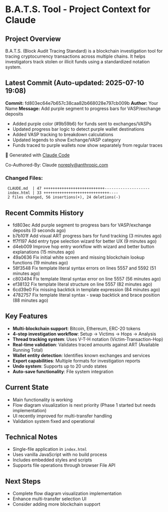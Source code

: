 # B.A.T.S. Tool - Project Context for Claude

## Project Overview
B.A.T.S. (Block Audit Tracing Standard) is a blockchain investigation tool for tracing cryptocurrency transactions across multiple chains. It helps investigators track stolen or illicit funds using a standardized notation system.

## Latest Commit (Auto-updated: 2025-07-10 19:08)

**Commit:** fd803ec64e7b657c38caa82b668028e797cb009b
**Author:** Your Name
**Message:** Add purple segment to progress bars for VASP/exchange deposits

- Added purple color (#9b59b6) for funds sent to exchanges/VASPs
- Updated progress bar logic to detect purple wallet destinations
- Added VASP tracking to breakdown calculations
- Updated legends to show Exchange/VASP category
- Funds traced to purple wallets now show separately from regular traces

🤖 Generated with [Claude Code](https://claude.ai/code)

Co-Authored-By: Claude <noreply@anthropic.com>

### Changed Files:
```
 CLAUDE.md  | 47 +++++++++++++++++++++++++++--------------------
 index.html | 33 +++++++++++++++++++++++++++++----
 2 files changed, 56 insertions(+), 24 deletions(-)
```

## Recent Commits History

- fd803ec Add purple segment to progress bars for VASP/exchange deposits (0 seconds ago)
- b7b101f Add visual ART progress bars for fund tracking (3 minutes ago)
- ff7f197 Add entry type selection wizard for better UX (9 minutes ago)
- d4eb009 Improve hop entry workflow with wizard and better button explanations (15 minutes ago)
- 49a0636 Fix initial white screen and missing blockchain lookup functions (19 minutes ago)
- 58f3548 Fix template literal syntax errors on lines 5557 and 5592 (51 minutes ago)
- c803494 Fix template literal syntax error on line 5557 (56 minutes ago)
- ef38132 Fix template literal structure on line 5557 (82 minutes ago)
- 6cd39e0 Fix missing backtick in template expression (84 minutes ago)
- 4782757 Fix template literal syntax - swap backtick and brace position (88 minutes ago)

## Key Features
- **Multi-blockchain support**: Bitcoin, Ethereum, ERC-20 tokens
- **4-step investigation workflow**: Setup → Victims → Hops → Analysis
- **Thread tracking system**: Uses V-T-H notation (Victim-Transaction-Hop)
- **Real-time validation**: Validates traced amounts against ART (Available Running Total)
- **Wallet entity detection**: Identifies known exchanges and services
- **Export capabilities**: Multiple formats for investigation reports
- **Undo system**: Supports up to 20 undo states
- **Auto-save functionality**: File system integration

## Current State
- Main functionality is working
- Flow diagram visualization is next priority (Phase 1 started but needs implementation)
- UI recently improved for multi-transfer handling
- Validation system fixed and operational

## Technical Notes
- Single-file application in `index.html`
- Uses vanilla JavaScript with no build process
- Includes embedded styles and scripts
- Supports file operations through browser File API

## Next Steps
- Complete flow diagram visualization implementation
- Enhance multi-transfer selection UI
- Consider adding more blockchain support
